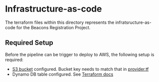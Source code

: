 # Infrastructure-as-code

The terraform files within this directory represents the infratsructure-as-code for the Beacons Registration Project.

## Required Setup

Before the pipeline can be trigger to deploy to AWS, the following setup is required:

- [S3 bucket](https://www.terraform.io/docs/language/settings/backends/s3.html) configured. Bucket key needs to match that in [provider.tf](./provider.tf)
- Dynamo DB table configured. See [Terraform docs](https://www.terraform.io/docs/language/settings/backends/s3.html#dynamodb-state-locking)
